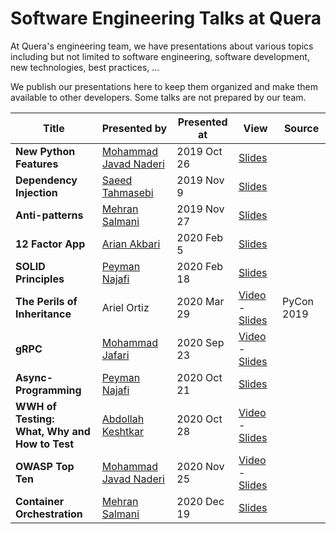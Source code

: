 # Software Engineering Talks at Quera

At Quera's engineering team, we have presentations about various topics
including but not limited to software engineering, software development, new
technologies, best practices, ...

We publish our presentations here to keep them organized and make them
available to other developers. Some talks are not prepared by our team.

| Title | Presented by | Presented at | View | Source |
|-------|--------------|--------------|------|--------|
| **New Python Features**       | [Mohammad Javad Naderi](https://github.com/mjnaderi) | 2019 Oct 26 | [Slides](https://querateam.github.io/talks/presentations/New%20Python%20Features/) | |
| **Dependency Injection**      | [Saeed Tahmasebi](https://github.com/saeed617)       | 2019 Nov 9  | [Slides](https://querateam.github.io/talks/presentations/Dependency%20Injection/Dependency%20Injection.pdf) | |
| **Anti-patterns**             | [Mehran Salmani](https://github.com/mehransi)        | 2019 Nov 27 | [Slides](https://querateam.github.io/talks/presentations/Anti-patterns/anti-patterns.pdf) | |
| **12 Factor App**             | [Arian Akbari](https://github.com/arianakbari)       | 2020 Feb 5  | [Slides](https://querateam.github.io/talks/presentations/12%20Factor%20App/) | |
| **SOLID Principles**          | [Peyman Najafi](https://github.com/peynaj)           | 2020 Feb 18 | [Slides](https://querateam.github.io/talks/presentations/SOLID-principles)   | |
| **The Perils of Inheritance** | Ariel Ortiz                                          | 2020 Mar 29 | [Video](https://www.youtube.com/watch?v=YXiaWtc0cgE) - [Slides](https://docs.google.com/presentation/d/e/2PACX-1vRNv4rLHUdM03wPOfe8GuqZQWjrVKfaDtULV2K_qVa4oHkR4WPfjsYaQy22sCuZcoAO26WToGcI7HME/pub?start=false&loop=false&delayms=3000&slide=id.g567ca5727c_0_67)   | PyCon 2019 |
| **gRPC**                      | [Mohammad Jafari](https://linkedin.com/in/mjafari98) | 2020 Sep 23 | [Video](https://quera.ir/qbox/view/sBzkBRraFP/grpc.mp4) - [Slides](https://querateam.github.io/talks/presentations/gRPC/)   | |
| **Async-Programming**         | [Peyman Najafi](https://github.com/peynaj)           | 2020 Oct 21 | [Slides](https://querateam.github.io/talks/presentations/Async-Programming/)   | |
| **WWH of Testing:<br>What, Why and How to Test**         | [Abdollah Keshtkar](https://github.com/HamadTheIronside)           | 2020 Oct 28 | [Video](https://quera.ir/qbox/view/588alqgiHm/Test.mp4) - [Slides](https://docs.google.com/presentation/d/1tsw0WAwfFzGhypr8ZX0fNCbw2ixQbrvRpLxCfsbbJVM/edit?usp=sharing)   | |
| **OWASP Top Ten**             | [Mohammad Javad Naderi](https://github.com/mjnaderi) | 2020 Nov 25 | [Video](https://quera.ir/qbox/view/RU2C4ZPhWX/OWASP.mp4) - [Slides](https://querateam.github.io/talks/presentations/OWASP-Top-Ten/)   | |
| **Container Orchestration**   | [Mehran Salmani](https://github.com/mehransi)        | 2020 Dec 19 | [Slides](https://querateam.github.io/talks/presentations/Container%20Orchestration/Container%20Orchestration.pdf)   | |
